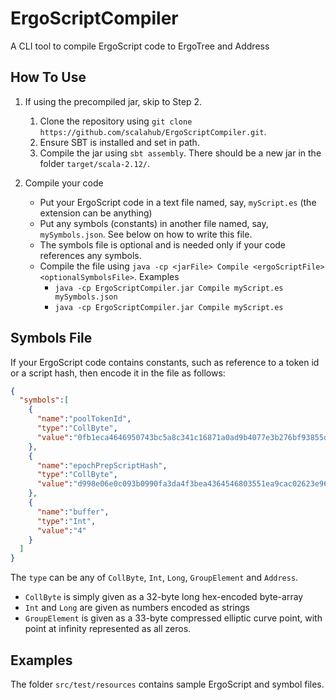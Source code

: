 # ErgoScriptCompiler

A CLI tool to compile ErgoScript code to ErgoTree and Address

## How To Use

1. If using the precompiled jar, skip to Step 2. 
   1. Clone the repository using `git clone https://github.com/scalahub/ErgoScriptCompiler.git`.
   2. Ensure SBT is installed and set in path.
   3. Compile the jar using `sbt assembly`. There should be a new jar in the folder `target/scala-2.12/`. 

2. Compile your code
   - Put your ErgoScript code in a text file named, say, `myScript.es` (the extension can be anything)
   - Put any symbols (constants) in another file named, say, `mySymbols.json`. See below on how to write this file.
   - The symbols file is optional and is needed only if your code references any symbols.
   - Compile the file using `java -cp <jarFile> Compile <ergoScriptFile> <optionalSymbolsFile>`. Examples
     - `java -cp ErgoScriptCompiler.jar Compile myScript.es mySymbols.json`
     - `java -cp ErgoScriptCompiler.jar Compile myScript.es`
    
## Symbols File

If your ErgoScript code contains constants, such as reference to a token id or a script hash, then encode it in the file as follows:

```json
{
  "symbols":[
    {
      "name":"poolTokenId",
      "type":"CollByte",
      "value":"0fb1eca4646950743bc5a8c341c16871a0ad9b4077e3b276bf93855d51a042d1"
    },
    {
      "name":"epochPrepScriptHash",
      "type":"CollByte",
      "value":"d998e06e0c093b0990fa3da4f3bea4364546803551ea9cac02623e9675ba4522"
    },
    {
      "name":"buffer",
      "type":"Int",
      "value":"4"
    }
  ]
}
```

The `type` can be any of `CollByte`, `Int`, `Long`, `GroupElement` and `Address`.

- `CollByte` is simply given as a 32-byte long hex-encoded byte-array
- `Int` and `Long` are given as numbers encoded as strings
- `GroupElement` is given as a 33-byte compressed elliptic curve point, with point at infinity represented as all zeros.

## Examples

The folder `src/test/resources` contains sample ErgoScript and symbol files.
